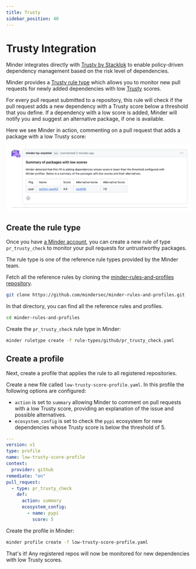 ```yaml
---
title: Trusty
sidebar_position: 40
---
```


# Trusty Integration

Minder integrates directly with [Trusty by Stacklok](http://trustypkg.dev) to enable policy-driven dependency management based on the risk level of dependencies.

Minder provides a [Trusty rule type](../ref/rules/pr_trusty_check.md) which allows you to monitor new pull requests for newly added dependencies with low [Trusty](https://www.trustypkg.dev/) scores.

For every pull request submitted to a repository, this rule will check if the pull request adds a new dependency with
a Trusty score below a threshold that you define. If a dependency with a low score is added, Minder will notify you and 
suggest an alternative package, if one is available.

Here we see Minder in action, commenting on a pull request that adds a package with a low Trusty score:

![Minder commenting on PR with low Trusty score](./low-trusty-score-pr.png)

## Create the rule type

Once you have [a Minder account](../getting_started/login.md), you can create a new rule of type `pr_trusty_check` to monitor your pull requests for untrustworthy packages.

The rule type is one of the reference rule types provided by the Minder team.

Fetch all the reference rules by cloning the [minder-rules-and-profiles repository](https://github.com/mindersec/minder-rules-and-profiles).

```bash
git clone https://github.com/mindersec/minder-rules-and-profiles.git
```

In that directory, you can find all the reference rules and profiles.

```bash
cd minder-rules-and-profiles
```

Create the `pr_trusty_check` rule type in Minder:

```bash
minder ruletype create -f rule-types/github/pr_trusty_check.yaml
```

## Create a profile

Next, create a profile that applies the rule to all registered repositories.

Create a new file called `low-trusty-score-profile.yaml`. In this profile the following options are configured: 
- `action` is set to `summary` allowing Minder to comment on pull requests with a low Trusty score, providing an explanation of the issue and possible alternatives.
- `ecosystem_config` is set to check the `pypi` ecosystem for new dependencies whose Trusty score is below the threshold of 5.

```yaml
---
version: v1
type: profile
name: low-trusty-score-profile
context:
  provider: github
remediate: "on"
pull_request:
  - type: pr_trusty_check
    def:
      action: summary
      ecosystem_config:
        - name: pypi
          score: 5
```

Create the profile in Minder:

```bash
minder profile create -f low-trusty-score-profile.yaml
```

That's it! Any registered repos will now be monitored for new dependencies with low Trusty scores.
